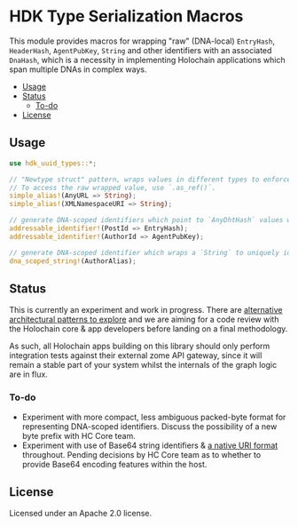 # HDK Type Serialization Macros

This module provides macros for wrapping "raw" (DNA-local) `EntryHash`, `HeaderHash`, `AgentPubKey`, `String` and other identifiers with an associated `DnaHash`, which is a necessity in implementing Holochain applications which span multiple DNAs in complex ways.

<!-- MarkdownTOC -->

- [Usage](#usage)
- [Status](#status)
	- [To-do](#to-do)
- [License](#license)

<!-- /MarkdownTOC -->


## Usage

```rust
use hdk_uuid_types::*;

// "Newtype struct" pattern, wraps values in different types to enforce compile-time distinctness.
// To access the raw wrapped value, use `.as_ref()`.
simple_alias!(AnyURL => String);
simple_alias!(XMLNamespaceURI => String);

// generate DNA-scoped identifiers which point to `AnyDhtHash` values within the DNA
addressable_identifier!(PostId => EntryHash);
addressable_identifier!(AuthorId => AgentPubKey);

// generate DNA-scoped identifier which wraps a `String` to uniquely identify it with the local DNA
dna_scoped_string!(AuthorAlias);
```

## Status

This is currently an experiment and work in progress. There are [alternative architectural patterns to explore](https://github.com/holo-rea/holo-rea/issues/60) and we are aiming for a code review with the Holochain core & app developers before landing on a final methodology.

As such, all Holochain apps building on this library should only perform integration tests against their external zome API gateway, since it will remain a stable part of your system whilst the internals of the graph logic are in flux.


### To-do

- Experiment with more compact, less ambiguous packed-byte format for representing DNA-scoped identifiers. Discuss the possibility of a new byte prefix with HC Core team.
- Experiment with use of Base64 string identifiers & [a native URI format](https://github.com/holo-rea/holo-rea/issues/49) throughout. Pending decisions by HC Core team as to whether to provide Base64 encoding features within the host.


## License

Licensed under an Apache 2.0 license.
